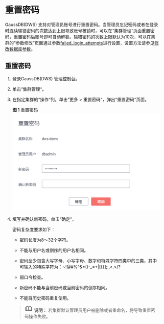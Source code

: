 # 重置密码<a name="dws_01_0026"></a>

GaussDB\(DWS\) 支持对管理员账号进行重置密码。当管理员忘记密码或者在登录时连续输错密码的次数达到上限导致账号被锁时，可以在“集群管理“页面重置密码，重置密码后账号即可自动解锁。输错密码的次数上限默认为10次，可以在集群的“参数修改”页面通过参数[failed\_login\_attempts](管理参数模板.md#section926416313488)进行设置，设置方法请参见[修改数据库参数](修改数据库参数.md)。

## 重置密码<a name="section59074732104918"></a>

1.  登录GaussDB\(DWS\) 管理控制台。
2.  单击“集群管理“。
3.  在指定集群的“操作“列，单击“更多  \>  重置密码“，弹出“重置密码“页面。

    **图 1**  重置密码<a name="fig1956091825514"></a>  
    ![](figures/重置密码.png "重置密码")

4.  填写并确认新密码，单击“确定“。

    密码复杂度要求如下：

    -   密码长度为8～32个字符。
    -   不能与用户名或倒序的用户名相同。
    -   密码至少包含大写字母、小写字母、数字和特殊字符四类中的三类，其中可输入的特殊字符为：\~!@\#%^&\*\(\)-\_=+|\[\{\}\];:,<.\>/?
    -   弱口令检查。

    -   新密码不能与当前密码或当前密码的倒序相同。
    -   不能将历史密码重复使用。

    >![](public_sys-resources/icon-note.gif) **说明：** 
    >若集群默认管理员用户被删除或者重命名，将导致重置密码操作失败。


